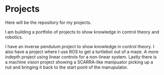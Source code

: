 # Projects

Here will be the repository for my projects.

I am building a portfolio of projects to show knowledge in control theory and robotics.

I have an inverse pendulum project to show knowledge in control theory. 
I also have a project where I use ROS to get a turtlebot out of a maze.
A more indepth project using linear controls for a non-linear system.
Lastly there is a machine vision project showing a SCARRA-like manipuator picking up a nut and bringing it back to the start point of the manupulator. 
